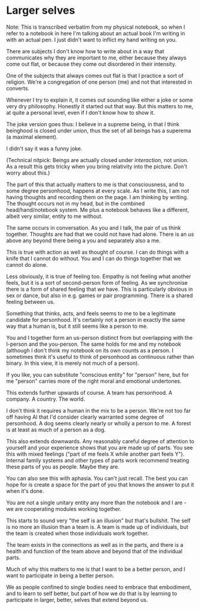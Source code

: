 # Larger selves

Note: This is transcribed verbatim from my physical notebook, so when I refer to a notebook in here I'm talking about an actual book I'm writing in with an actual pen. I just didn't want to inflict my hand writing on you.

There are subjects I don't know how to write about in a way that communicates why they are important to me, either because they always come out flat, or because they come out disordered in their intensity.

One of the subjects that always comes out flat is that I practice a sort of religion. We're a congregation of one person (me) and not that interested in converts.

Whenever I try to explain it, it comes out sounding like either a joke or some very dry philosophy. Honestly it started out that way. But this matters to me, at quite a personal level, even if I don't know how to show it.

The joke version goes thus: I believe in a supreme being, in that I think beinghood is closed under union, thus the set of all beings has a superema (a maximal element).

I didn't say it was a funny joke.

(Technical nitpick: Beings are actually closed under *interaction*, not union. As a result this gets tricky when you bring relativity into the picture. Don't worry about this.)


The part of this that actually matters to me is that consciousness, and to some degree personhood, happens at every scale. As I write this, I am not having thoughts and recording them on the page. I am thinking by writing. The thought occurs not in my head, but in the combined head/hand/notebook system. Me plus a notebook behaves like a different, albeit very similar, entity to me without.

The same occurs in conversation. As you and I talk, the pair of us think together. Thoughts are had that we could not have had alone. There is an *us* above any beyond there being a you and separately also a me.

This is true with action as well as thought of course. I can do things with a knife that I cannot do without. You and I can do things together that we cannot do alone.

Less obviously, it is true of feeling too. Empathy is not feeling what another feels, but it is a sort of second-person form of feeling. As we synchronise there is a form of shared feeling that *we* have. This is particularly obvious in sex or dance, but also in e.g. games or pair programming. There is a shared feeling between us.

Something that thinks, acts, and feels seems to me to be a legitimate candidate for personhood. It's certainly not a person in exactly the same way that a human is, but it still seems like a person to me.

You and I together form an us-person distinct from but overlapping with the I-person and the you-person. The same holds for me and my notebook (although I don't think my notebook on its own counts as a person. I sometimes think it's useful to think of personhood as continuous rather than binary. In this view, it is merely not much of a person).

If you like, you can substitute "conscious entity" for "person" here, but for me "person" carries more of the right moral and emotional undertones.

This extends further upwards of course. A team has personhood. A company. A country. The world.

I don't think it requires a human in the mix to be a person. We're not too far off having AI that I'd consider clearly warranted some degree of personhood. A dog seems clearly nearly or wholly a person to me. A forest is at least as much of a person as a dog.

This also extends downwards. Any reasonably careful degree of attention to yourself and your experience shows that you are made up of parts. You see this with mixed feelings ("part of me feels X while another part feels Y"). Internal family systems and other types of parts work recommend treating these parts of you as people. Maybe they are.

You can also see this with aphasia. You can't just recall. The best you can hope for is create a space for the part of you that knows the answer to put it when it's done.

You are not a single unitary entity any more than the notebook and I are - we are cooperating modules working together.

This starts to sound very "the self is an illusion" but that's bullshit. The self is no more an illusion than a team is. A team is made up of individuals, but the team is created when those individuals work together.

The team exists in the connections as well as in the parts, and there is a health and function of the team above and beyond that of the individual parts.

Much of why this matters to me is that I want to be a better person, and I want to participate in being a better person.

We as people confined to single bodies need to embrace that embodiment, and to learn to self better, but part of how we do that is by learning to participate in larger, better, selves that extend beyond us.
